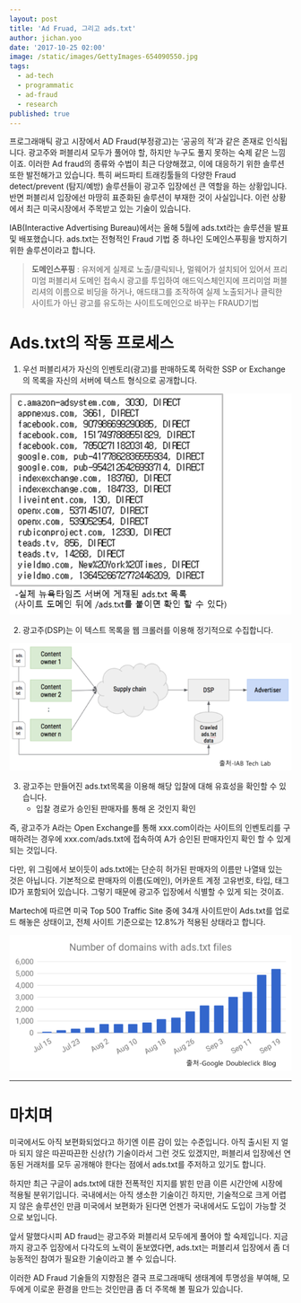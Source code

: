```yaml
---
layout: post
title: 'Ad Fruad, 그리고 ads.txt'
author: jichan.yoo
date: '2017-10-25 02:00'
image: /static/images/GettyImages-654090550.jpg
tags:
  - ad-tech
  - programmatic
  - ad-fraud
  - research
published: true
---
```


프로그래매틱 광고 시장에서 AD Fraud(부정광고)는 ‘공공의 적’과 같은 존재로 인식됩니다. 광고주와 퍼블리셔 모두가 풀어야 할, 하지만 누구도 풀지 못하는 숙제 같은 느낌이죠. 이러한 Ad fraud의 종류와 수법이 최근 다양해졌고, 이에 대응하기 위한 솔루션 또한 발전해가고 있습니다. 특히 써드파티 트래킹툴들의 다양한 Fraud detect/prevent (탐지/예방) 솔루션들이 광고주 입장에선 큰 역할을 하는 상황입니다. 반면 퍼블리셔 입장에선 마땅히 표준화된 솔루션이 부재한 것이 사실입니다. 이런 상황에서 최근 미국시장에서 주목받고 있는 기술이 있습니다.

IAB(Interactive Advertising Bureau)에서는 올해 5월에 ads.txt라는 솔루션을 발표 및 배포했습니다.
ads.txt는 전형적인 Fraud 기법 중 하나인 도메인스푸핑을 방지하기 위한 솔루션이라고 합니다.

> **도메인스푸핑** :
유저에게 실제로 노출/클릭되나, 멀웨어가 설치되어 있어서 프리미엄 퍼블리셔 도메인 접속시 광고를 투입하여 애드익스체인지에 프리미엄 퍼블리셔의 이름으로 비딩을 하거나, 애드태그를 조작하여 실제 노출되거나 클릭한 사이트가 아닌 광고를 유도하는 사이트도메인으로 바꾸는 FRAUD기법


# Ads.txt의 작동 프로세스

1. 우선 퍼블리셔가 자신의 인벤토리(광고)를 판매하도록 허락한 SSP or Exchange의 목록을 자신의 서버에 텍스트 형식으로 공개합니다.

![](/static/images/30a6a512-078a-40bc-a7e9-b9118efd66482017102518.png)

2. 광고주(DSP)는 이 텍스트 목록을 웹 크롤러를 이용해 정기적으로 수집합니다.

![](/static/images/ed6f3873-6c60-4b2b-bfb4-bb28f10577792017102518.png)

3. 광고주는 만들어진 ads.txt목록을 이용해 해당 입찰에 대해 유효성을 확인할 수 있습니다.
    + 입찰 경로가 승인된 판매자를 통해 온 것인지 확인

즉, 광고주가 A라는 Open Exchange를 통해 xxx.com이라는 사이트의 인벤토리를 구매하려는 경우에 xxx.com/ads.txt에 접속하여 A가 승인된 판매자인지 확인 할 수 있게 되는 것입니다.

다만, 위 그림에서 보이듯이 ads.txt에는 단순히 허가된 판매자의 이름만 나열돼 있는 것은 아닙니다. 기본적으로 판매자의 이름(도메인), 어카운트 계정 고유번호, 타입, 태그 ID가 포함되어 있습니다. 그렇기 때문에 광고주 입장에서 식별할 수 있게 되는 것이죠.

Martech에 따르면 미국 Top 500 Traffic Site 중에 34개 사이트만이 Ads.txt를 업로드 해놓은 상태이고, 전체 사이트 기준으로는 12.8%가 적용된 상태라고 합니다.

![](/static/images/1240f8cf-cbee-4fe6-a9e1-19e24bf25ad22017102415.png)

*****

# 마치며

미국에서도 아직 보편화되었다고 하기엔 이른 감이 있는 수준입니다. 아직 출시된 지 얼마 되지 않은 따끈따끈한 신상(?) 기술이라서 그런 것도 있겠지만, 퍼블리셔 입장에선 연동된 거래처를 모두 공개해야 한다는 점에서 ads.txt를 주저하고 있기도 합니다.

하지만 최근 구글이 ads.txt에 대한 전폭적인 지지를 밝힌 만큼 이른 시간안에 시장에 적용될 분위기입니다. 국내에서는 아직 생소한 기술이긴 하지만, 기술적으로 크게 어렵지 않은 솔루션인 만큼 미국에서 보편화가 된다면 언젠가 국내에서도 도입이 가능할 것으로 보입니다.

앞서 말했다시피 AD fraud는 광고주와 퍼블리셔 모두에게 풀어야 할 숙제입니다. 지금까지 광고주 입장에서 다각도의 노력이 돋보였다면, ads.txt는 퍼블리셔 입장에서 좀 더 능동적인 참여가 필요한 기술이라고 볼 수 있습니다.

이러한 AD Fraud 기술들의 지향점은 결국 프로그래매틱 생태계에 투명성을 부여해, 모두에게 이로운 환경을 만드는 것인만큼 좀 더 주목해 볼 필요가 있습니다.
